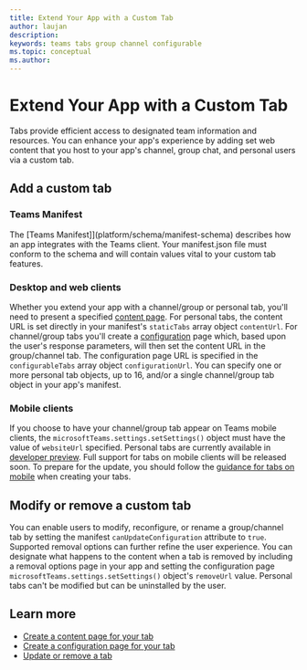 ```yaml
---
title: Extend Your App with a Custom Tab
author: laujan
description: 
keywords: teams tabs group channel configurable 
ms.topic: conceptual
ms.author: 
---
```

# Extend Your App with a Custom Tab

Tabs provide efficient access to designated team information and resources. You can enhance your app's experience by adding set web content that you host to your app's channel, group chat, and personal users via a custom tab. 

## Add a custom tab

### Teams Manifest

The [Teams Manifest]](platform/schema/manifest-schema) describes how an app integrates with the Teams client. Your manifest.json file must conform to the schema and will contain values vital to your custom tab features.

### Desktop and web clients

Whether you extend your app with a channel/group or personal tab, you'll need to present a specified [content page](foo.md). For personal tabs, the content URL is set directly in your manifest's `staticTabs` array object `contentUrl`. For channel/group tabs you'll create a [configuration](foo.md) page which, based upon the user's response parameters, will then set the content URL in the group/channel tab. The configuration page URL is specified in the `configurableTabs` array object `configurationUrl`. You can specify one or more personal tab objects, up to 16, and/or a single channel/group tab object in your app's manifest.

### Mobile clients

If you choose to have your channel/group tab appear on Teams mobile clients, the `microsoftTeams.settings.setSettings()` object must have the value of `websiteUrl` specified. Personal tabs are currently available in [developer preview](~/resources/dev-preview/developer-preview-intro.md). Full support for tabs on mobile clients will be released soon. To prepare for the update, you should follow the [guidance for tabs on mobile](~/resources/design/framework/tabs-mobile.md) when creating your tabs.

## Modify or remove a custom tab

You can enable users to modify, reconfigure, or rename a group/channel tab by setting the manifest `canUpdateConfiguration` attribute to `true`. Supported removal options can further refine the user experience. You can designate what happens to the content when a tab is removed by including a removal options page in your app and setting the configuration page `microsoftTeams.settings.setSettings()` object's  `removeUrl` value. Personal tabs can't be modified but can be uninstalled by the user.

## Learn more

- [Create a content page for your tab](foo.md)
- [Create a configuration page for your tab](foo.md)
- [Update or remove a tab](foo.md)
